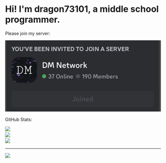# Hi! I'm dragon73101, a middle school programmer.

Please join my server:

<a href="https://discord.gg/hrXXUeWgrn">
  <img src="https://raw.githubusercontent.com/dragon731012/dragon731012/main/0.jpg" width="600px" height="230px"/>
</a>

GitHub Stats:

![](https://github-readme-stats.vercel.app/api?username=dragon731012&theme=dark&hide_border=false&include_all_commits=false&count_private=false)<br/>
![](https://github-readme-streak-stats.herokuapp.com/?user=dragon731012&theme=dark&hide_border=false)<br/>
![](https://github-readme-stats.vercel.app/api/top-langs/?username=dragon731012&theme=dark&hide_border=false&include_all_commits=false&count_private=false&layout=compact)

---
[![](https://visitcount.itsvg.in/api?id=dragon731012&icon=0&color=0)](https://visitcount.itsvg.in)
